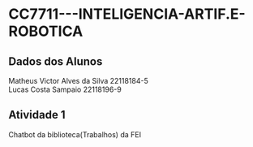 # CC7711---INTELIGENCIA-ARTIF.E-ROBOTICA

## Dados dos Alunos
Matheus Victor Alves da Silva
22118184-5 
<br>
Lucas Costa Sampaio
22118196-9

## Atividade 1
Chatbot da biblioteca(Trabalhos) da FEI
